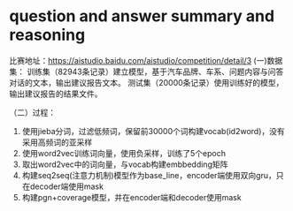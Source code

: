# question and answer summary and reasoning
比赛地址：https://aistudio.baidu.com/aistudio/competition/detail/3
(一)数据集：
训练集（82943条记录）建立模型，基于汽车品牌、车系、问题内容与问答对话的文本，输出建议报告文本。
测试集（20000条记录）使用训练好的模型，输出建议报告的结果文件。

（二）过程：
1. 使用jieba分词，过滤低频词，保留前30000个词构建vocab(id2word)，没有采用高频词的亚采样
2. 使用word2vec训练词向量，使用负采样，训练了5个epoch
3. 取出word2vec中的词向量，与vocab构建embbedding矩阵
4. 构建seq2seq(注意力机制)模型作为base_line，encoder端使用双向gru，只在decoder端使用mask
5. 构建pgn+coverage模型，并在encoder端和decoder使用mask